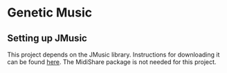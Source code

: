 # Genetic Music

## Setting up JMusic
This project depends on the JMusic library.
Instructions for downloading it can be found [here](http://explodingart.com/jmusic/GetjMusic.html).
The MidiShare package is not needed for this project.